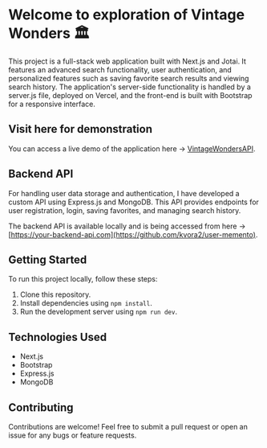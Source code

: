 # Welcome to exploration of Vintage Wonders 🏛️

This project is a full-stack web application built with Next.js and Jotai. It features an advanced search functionality, user authentication, and personalized features such as saving favorite search results and viewing search history. The application's server-side functionality is handled by a server.js file, deployed on Vercel, and the front-end is built with Bootstrap for a responsive interface.

## Visit here for demonstration

You can access a live demo of the application here -> [VintageWondersAPI](https://vintagewonders.vercel.app).

## Backend API

For handling user data storage and authentication, I have developed a custom API using Express.js and MongoDB. This API provides endpoints for user registration, login, saving favorites, and managing search history.

The backend API is available locally and is being accessed from here -> [https://your-backend-api.com](https://github.com/kvora2/user-memento).

## Getting Started

To run this project locally, follow these steps:

1. Clone this repository.
2. Install dependencies using `npm install`.
3. Run the development server using `npm run dev`.

## Technologies Used

- Next.js
- Bootstrap
- Express.js
- MongoDB

## Contributing

Contributions are welcome! Feel free to submit a pull request or open an issue for any bugs or feature requests.

